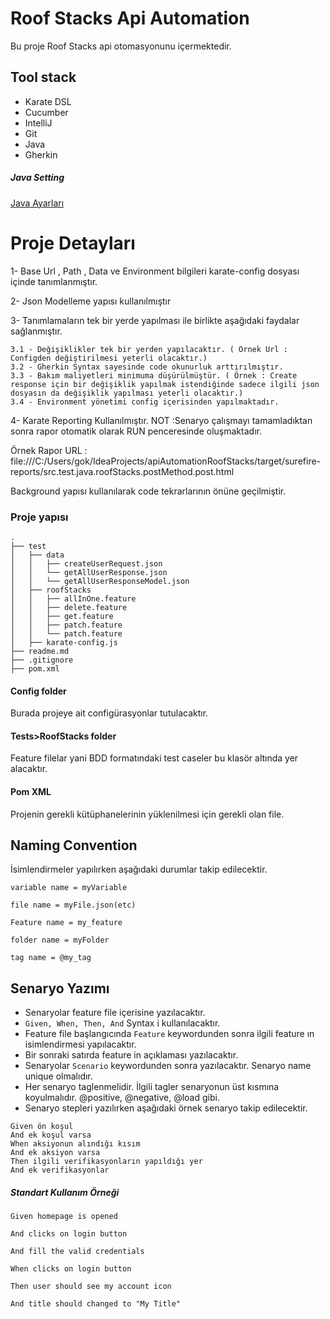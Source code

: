 <h1>Roof Stacks Api Automation</h1>
Bu proje Roof Stacks api otomasyonunu içermektedir. 
<h2>Tool stack</h2>

* Karate DSL
* Cucumber
* IntelliJ
* Git
* Java
* Gherkin

<h5>Java Setting</h5>

<a href="https://easyupload.io/lomx8h">Java Ayarları</a>

<h1>Proje Detayları</h1>

1- Base Url , Path , Data ve Environment bilgileri karate-config dosyası içinde tanımlanmıştır.

2- Json Modelleme yapısı kullanılmıştır

3- Tanımlamaların tek bir yerde yapılması ile birlikte aşağıdaki faydalar sağlanmıştır.

    3.1 - Değişiklikler tek bir yerden yapılacaktır. ( Örnek Url : Configden değiştirilmesi yeterli olacaktır.)
    3.2 - Gherkin Syntax sayesinde code okunurluk arttırılmıştır.
    3.3 - Bakım maliyetleri minimuma düşürülmüştür. ( Örnek : Create response için bir değişiklik yapılmak istendiğinde sadece ilgili json dosyasın da değişiklik yapılması yeterli olacaktır.)
    3.4 - Environment yönetimi config içerisinden yapılmaktadır.

4- Karate Reporting Kullanılmıştır. 
NOT :Senaryo çalışmayı tamamladıktan sonra rapor otomatik olarak RUN penceresinde oluşmaktadır.

Örnek Rapor URL : file:///C:/Users/gok/IdeaProjects/apiAutomationRoofStacks/target/surefire-reports/src.test.java.roofStacks.postMethod.post.html

Background yapısı kullanılarak code tekrarlarının önüne geçilmiştir.

<h3>Proje yapısı</h3>

```
.
├── test
│   ├── data
│   │   ├── createUserRequest.json
│   │   └── getAllUserResponse.json
│   │   └── getAllUserResponseModel.json
│   ├── roofStacks
│   │   ├── allInOne.feature
│   │   ├── delete.feature
│   │   ├── get.feature
│   │   ├── patch.feature
│   │   └── patch.feature
│   ├── karate-config.js
├── readme.md
├── .gitignore
├── pom.xml
```


<h4>Config folder</h4>
Burada projeye ait configürasyonlar tutulacaktır.
<h4>Tests>RoofStacks folder</h4>
Feature filelar yani BDD formatındaki test caseler bu klasör altında yer alacaktır.
<h4>Pom XML</h4>
Projenin gerekli kütüphanelerinin yüklenilmesi için gerekli olan file.

<h2>Naming Convention</h2>

İsimlendirmeler yapılırken aşağıdaki durumlar takip edilecektir.

``variable name = myVariable``

``file name = myFile.json(etc)``

``Feature name = my_feature``

``folder name = myFolder``

``tag name = @my_tag``

<h2>Senaryo Yazımı</h2>

* Senaryolar feature file içerisine yazılacaktır.
* ``Given, When, Then, And`` Syntax i kullanılacaktır.
* Feature file başlangıcında ``Feature`` keywordunden sonra ilgili feature ın isimlendirmesi yapılacaktır.
* Bir sonraki satırda feature in açıklaması yazılacaktır.
* Senaryolar ``Scenario`` keywordunden sonra yazılacaktır. Senaryo name unique olmalıdır.
* Her senaryo taglenmelidir. İlgili tagler senaryonun üst kısmına koyulmalıdır. @positive, @negative, @load gibi.
* Senaryo stepleri yazılırken aşağıdaki örnek senaryo takip edilecektir.

```
Given ön koşul
And ek koşul varsa
When aksiyonun alındığı kısım 
And ek aksiyon varsa
Then ilgili verifikasyonların yapıldığı yer
And ek verifikasyonlar 
```

<h5>Standart Kullanım Örneği</h5>

```
Given homepage is opened

And clicks on login button

And fill the valid credentials

When clicks on login button

Then user should see my account icon

And title should changed to "My Title"

```




